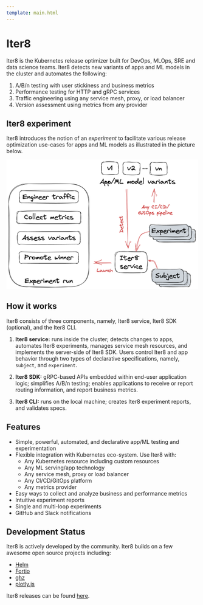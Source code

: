 ```yaml
---
template: main.html
---
```


# Iter8

Iter8 is the Kubernetes release optimizer built for DevOps, MLOps, SRE and data science teams. Iter8 detects new variants of apps and ML models in the cluster and automates the following:

1. A/B/n testing with user stickiness and business metrics
2. Performance testing for HTTP and gRPC services
3. Traffic engineering using any service mesh, proxy, or load balancer
4. Version assessment using metrics from any provider

## Iter8 experiment
Iter8 introduces the notion of an *experiment* to facilitate various release optimization use-cases for apps and ML models as illustrated in the picture below.

![Iter8 experiment](../images/iter8-intro-dark.png)
<!-- {: style="width:80%"} -->

## How it works

Iter8 consists of three components, namely, Iter8 service, Iter8 SDK (optional), and the Iter8 CLI.

1. **Iter8 service:** runs inside the cluster; detects changes to apps, automates Iter8 experiments, manages service mesh resources, and implements the server-side of Iter8 SDK. Users control Iter8 and app behavior through two types of declarative specifications, namely, `subject`, and `experiment`.

2. **Iter8 SDK:** gRPC-based APIs embedded within end-user application logic; simplifies A/B/n testing; enables applications to receive or report routing information, and report business metrics.

3. **Iter8 CLI:** runs on the local machine; creates Iter8 experiment reports, and validates specs.

## Features
* Simple, powerful, automated, and declarative app/ML testing and experimentation
* Flexible integration with Kubernetes eco-system. Use Iter8 with:
    *   Any Kubernetes resource including custom resources
    *   Any ML serving/app technology
    *   Any service mesh, proxy or load balancer
    *   Any CI/CD/GitOps platform
    *   Any metrics provider
* Easy ways to collect and analyze business and performance metrics
* Intuitive experiment reports
* Single and multi-loop experiments
* GitHub and Slack notifications

## Development Status
Iter8 is actively developed by the community. Iter8 builds on a few awesome open source projects including:

- [Helm](https://helm.sh)
- [Fortio](https://github.com/fortio/fortio)
- [ghz](https://ghz.sh)
- [plotly.js](https://github.com/plotly/plotly.js)

Iter8 releases can be found [here](https://github.com/iter8-tools/iter8).